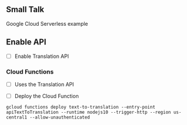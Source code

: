 ## Small Talk


Google Cloud Serverless example

## Enable API

- [ ] Enable Translation API


### Cloud Functions

- [ ] Uses the Translation API
- [ ] Deploy the Cloud Function



```
gcloud functions deploy text-to-translation --entry-point apiTextToTranslation --runtime nodejs10 --trigger-http --region us-central1 --allow-unauthenticated
```


